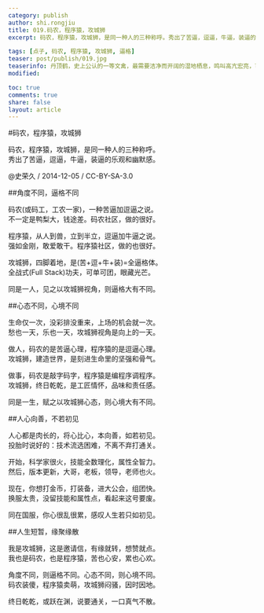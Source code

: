 ```yaml
---
category: publish
author: shi.rongjiu
title: 019.码农，程序猿，攻城狮
excerpt: 码农，程序猿，攻城狮，是同一种人的三种称呼。秀出了苦逼，逗逼，牛逼，装逼的乐观和幽默感。

tags: [点子, 码农, 程序猿, 攻城狮, 逼格]
teaser: post/publish/019.jpg
teaserinfo: 丹顶鹤，史上公认的一等文禽，最需要洁净而开阔的湿地栖息，鸣叫高亢宏亮，可以传达3～5公里。
modified: 

toc: true
comments: true
share: false
layout: article
---
```


#码农，程序猿，攻城狮

码农，程序猿，攻城狮，是同一种人的三种称呼。  
秀出了苦逼，逗逼，牛逼，装逼的乐观和幽默感。

@史荣久 / 2014-12-05 / CC-BY-SA-3.0  

##角度不同，逼格不同

码农(或码工，工农一家)，一种苦逼加逗逼之说。  
不一定是鸭梨大，钱途差。码农社区，做的很好。

程序猿，从人到兽，立到半立，逗逼加牛逼之说。  
强如金刚，敢爱敢干。程序猿社区，做的也很好。

攻城狮，四脚着地，是(苦+逗+牛+装)=全逼格体。  
全战式(Full Stack)功夫，可单可团，眼藏光芒。

同是一人，见之以攻城狮视角，则逼格大有不同。

##心态不同，心境不同

生命仅一次，没彩排没重来，上场的机会就一次。  
愁也一天，乐也一天，攻城狮视角是向上的一天。

做人，码农的是苦逼心理，程序猿的是逗逼心理。  
攻城狮，建造世界，是刻进生命里的坚强和骨气。

做事，码农是敲字码字，程序猿是编程序调程序。  
攻城狮，终日乾乾，是工匠情怀，品味和责任感。

同是一生，赋之以攻城狮心态，则心境大有不同。

##人心向善，不若初见

人心都是肉长的，将心比心，本向善，如若初见。  
投胎时说好的：技术流选困难，不离不弃打通关。

开始，科学家很火，技能全数理化，属性全智力。  
然后，版本更新，大哥，老板，领导，老师也火。

现在，你想打金币，打装备，进大公会，组团快。  
换服太贵，没留技能和属性点，看起来这号要废。

同在国服，你心很乱很累，感叹人生若只如初见。

##人生短暂，缘聚缘散

我是攻城狮，这是邀请信，有缘就转，想赞就点。  
我也是码农，也是程序猿，苦也心安，累也心欢。

角度不同，则逼格不同。心态不同，则心境不同。  
码农装傻，程序猿卖萌，攻城狮闷骚，因时因地。

终日乾乾，或跃在渊，说要通关，一口真气不散。
